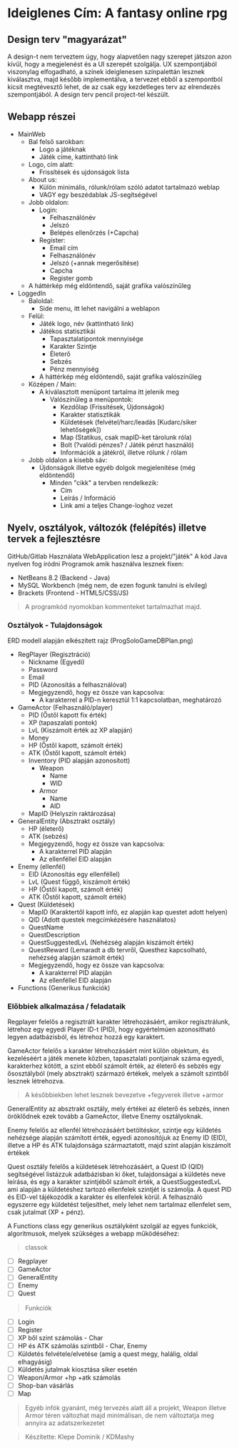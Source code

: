 # Ideiglenes Cím: A fantasy online rpg

## Design terv "magyarázat"

 A design-t nem terveztem úgy, hogy alapvetően nagy szerepet játszon
azon kívűl, hogy a megjelenést és a UI szerepét szolgálja.
 UX szempontjából viszonylag elfogadható, a színek ideiglenesen színpalettán
lesznek kiválasztva, majd később implementálva, a tervezet ebből a szempontból
kicsit megtévesztő lehet, de az csak egy kezdetleges terv az elrendezés szempontjából.
 A design terv pencil project-tel készült.

## Webapp részei

* MainWeb
    * Bal felső sarokban:
        * Logo a játéknak
        * Játék címe, kattintható link
    * Logo, cím alatt:
        * Frissítések és ujdonságok lista
    * About us:
        * Külön minimális, rólunk/rólam szóló adatot tartalmazó weblap
        * VAGY egy beszédablak JS-segítségével
    * Jobb oldalon:
        * Login:
            * Felhasználónév
            * Jelszó
            * Belépés ellenőrzés (+Capcha)
        * Register:
            * Email cím
            * Felhasználónév
            * Jelszó (+annak megerősítése)
            * Capcha
            * Register gomb
    * A háttérkép még eldöntendő, saját grafika valószínűleg
* LoggedIn
    * Baloldal:
        * Side menu, itt lehet navigálni a weblapon
    * Felül:
        * Játék logo, név (kattintható link)
        * Játékos statisztikái
            * Tapasztalatipontok mennyisége
            * Karakter Szintje
            * Életerő
            * Sebzés
            * Pénz mennyiség
        * A háttérkép még eldöntendő, saját grafika valószínűleg
    * Középen / Main:
        * A kiválasztott menüpont tartalma itt jelenik meg
            * Valószínűleg a menüpontok:
                * Kezdőlap (Frissítések, Újdonságok)
                * Karakter statisztikák
                * Küldetések (felvétel/harc/leadás [Kudarc/siker lehetőségek])
                * Map (Statikus, csak mapID-ket tárolunk róla)
                * Bolt (?valódi pénzes? / Játék pénzt használó)
                * Információk a játékról, illetve rólunk / rólam
    * Jobb oldalon a kisebb sáv:
        * Újdonságok illetve egyéb dolgok megjelenítése (még eldöntendő)
            * Minden "cikk" a tervben rendelkezik:
                * Cím
                * Leírás / Információ
                * Link ami a teljes Change-loghoz vezet

## Nyelv, osztályok, változók (felépítés) illetve tervek a fejlesztésre

GitHub/Gitlab Használata
WebApplication lesz a projekt/"játék"
A kód Java nyelven fog íródni
Programok amik használva lesznek fixen:
* NetBeans 8.2 (Backend - Java)
* MySQL Workbench (még nem, de ezen fogunk tanulni is elvileg)
* Brackets (Frontend - HTML5/CSS/JS)

> A programkód nyomokban kommenteket tartalmazhat majd.

### Osztályok - Tulajdonságok

ERD modell alapján elkészített rajz (ProgSoloGameDBPlan.png)

* RegPlayer (Regisztráció)
    * Nickname (Egyedi)
    * Password
    * Email
    * PID (Azonosítás a felhasználóval)
    * Megjegyzendő, hogy ez össze van kapcsolva:
        * A karakterrel a PID-n keresztül 1:1 kapcsolatban, meghatározó
* GameActor (Felhasználó/player)
    * PID (Őstől kapott fix érték)
    * XP (tapaszalati pontok)
    * LvL (Kiszámolt érték az XP alapján)
    * Money
    * HP (Őstől kapott, számolt érték)
    * ATK (Őstől kapott, számolt érték)
    * Inventory (PID alapján azonosított)
        * Weapon
            * Name
            * WID
        * Armor
            * Name
            * AID
    * MapID (Helyszín raktározása)
* GeneralEntity (Absztrakt osztály)
    * HP (életerő)
    * ATK (sebzés)
    * Megjegyzendő, hogy ez össze van kapcsolva:
        * A karakterrel PID alapján
        * Az ellenféllel EID alapján
* Enemy (ellenfél)
    * EID (Azonosítás egy ellenféllel)
    * LvL (Quest függő, kiszámolt érték)
    * HP (Őstől kapott, számolt érték)
    * ATK (Őstől kapott, számolt érték)
* Quest (Küldetések)
    * MapID (Karaktertől kapott infó, ez alapján kap questet adott helyen)
    * QID (Adott questek megcímkézésére használatos)
    * QuestName
    * QuestDescription
    * QuestSuggestedLvL (Nehézség alapján kiszámolt érték)
    * QuestReward (Lemaradt a db tervről, Questhez kapcsolható, nehézség alapján számolt érték)
    * Megjegyzendő, hogy ez össze van kapcsolva:
        * A karakterrel PID alapján
        * Az ellenféllel EID alapján
* Functions (Generikus funkciók)

### Előbbiek alkalmazása / feladataik

 Regplayer felelős a regisztrált karakter létrehozásáért,
amikor regisztrálunk, létrehoz egy egyedi Player ID-t (PID),
hogy egyértelmúen azonosítható legyen adatbázisból, és létrehoz hozzá
egy karaktert.

 GameActor felelős a karakter létrehozásáért mint külön objektum,
és kezeléséért a játék menete közben, tapasztalati pontjainak száma
egyedi, karakterhez kötött, a szint ebből számolt érték,
az életerő és sebzés egy ősosztályból (mely absztrakt) származó értékek,
melyek a számolt szintből lesznek létrehozva.
 
 > A későbbiekben lehet lesznek bevezetve +fegyverek illetve +armor
 
 GeneralEntity az absztrakt osztály, mely értékei az életerő és
sebzés, innen öröklődnek ezek tovább a GameActor, illetve Enemy osztályoknak.

 Enemy felelős az ellenfél létrehozásáért betöltéskor, szintje egy
küldetés nehézsége alapján számított érték, egyedi azonosítójuk az 
Enemy ID (EID), illetve a HP és ATK tulajdonsága származtatott, majd
szint alapján kiszámolt értékek

 Quest osztály felelős a küldetések létrehozásáért, a Quest ID (QID)
segítségével listázzuk adatbázisban ki őket, tulajdonságai a küldetés neve
leírása, és egy a karakter szintjéből számolt érték, a QuestSuggestedLvL
ami alapján a küldetéshez tartozó ellenfelek szintjét is számolja.
A quest PID és EID-vel tájékozódik a karakter és ellenfelek körül.
A felhasználó egyszerre egy küldetést teljesíthet, mely lehet nem tartalmaz
ellenfelet sem, csak jutalmat (XP + pénz).

 A Functions class egy generikus osztályként szolgál az egyes funkciók,
algoritmusok, melyek szükséges a webapp működéséhez:

> classok
- [ ] Regplayer
- [ ] GameActor
- [ ] GeneralEntity
- [ ] Enemy
- [ ] Quest

> Funkciók
- [ ] Login
- [ ] Register
- [ ] XP ből szint számolás - Char
- [ ] HP és ATK számolás szintből - Char, Enemy
- [ ] Küldetés felvétele/elvetése (amíg a quest megy, halálig, oldal elhagyásig)
- [ ] Küldetés jutalmak kiosztása siker esetén
- [ ] Weapon/Armor +hp +atk számolás
- [ ] Shop-ban vásárlás
- [ ] Map

> Egyéb infók gyanánt, még tervezés alatt áll a projekt, 
 Weapon illetve Armor téren változhat majd minimálisan, de nem változtatja
 meg annyira az adatszerkezetet

> Készítette: Klepe Dominik / KDMashy